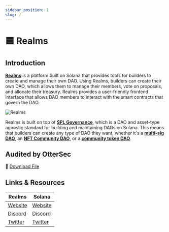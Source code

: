 ```yaml
---
sidebar_position: 1
slug: /
---
```


# 🟦 Realms

## Introduction

[**Realms**](https://app.realms.today/realms) is a platform built on Solana that provides tools for builders to create and manage their own DAO. Using Realms, builders can create their own DAO, which allows them to manage their members, vote on proposals, and allocate their treasury. Realms provides a user-friendly frontend interface that allows DAO members to interact with the smart contracts that govern the DAO.

![Realms](https://i.imgur.com/HbHf7sA.png)

Realms is built on top of [**SPL Governance**](https://github.com/solana-labs/solana-program-library/tree/master/governance), which is a DAO and asset-type agnostic standard for building and maintaining DAOs on Solana. This means that builders can create any type of DAO they want, whether it's a [**multi-sig DAO**](https://paragraph.xyz/@xentoshi/multi-sig-on-solana), an [**NFT Community DAO**](https://paragraph.xyz/@xentoshi/nft-community-dao-on-solana-governance-with-nft-voting), or a [**community token DAO**](https://paragraph.xyz/@legend/create-community-token-dao-on-solana).

## Audited by OtterSec

📎 [Download File](https://cdn.discordapp.com/attachments/1093494070409699359/1243578164077400164/spl_governance_v3.pdf?ex=667ada6a&is=667988ea&hm=29dae3f5c5b918f029636bb1adb896b5eb53e13013921d25830bf068e720ccab&)

## Links & Resources

| Realms | Solana |
|--------|--------|
| [Website](https://app.realms.today/realms) | [Website](https://solana.com/) |
| [Discord](https://discord.gg/6UZHcNJFr8/) | [Discord](https://discord.com/invite/kBbATFA7PW) |
| [Twitter](https://twitter.com/Realms_DAOs) | [Twitter](https://twitter.com/solana) |
